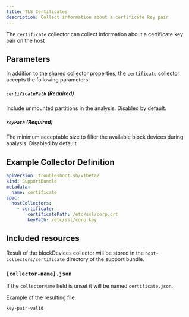 ```yaml
---
title: TLS Certificates
description: Collect information about a certificate key pair
---
```


The `certificate` collector can collect information about a certificate key pair on the host

## Parameters

In addition to the [shared collector properties](/collect/collectors/#shared-properties), the `certificate` collector accepts the following parameters:

##### `certificatePath` (Required)
Include unmounted partitions in the analysis. Disabled by default.

##### `keyPath` (Required)
The minimum acceptable size to filter the available block devices during analysis. Disabled by default

## Example Collector Definition

```yaml
apiVersion: troubleshoot.sh/v1beta2
kind: SupportBundle
metadata:
  name: certificate
spec:
  hostCollectors:
    - certificate:
        certificatePath: /etc/ssl/corp.crt
        keyPath: /etc/ssl/corp.key
```

## Included resources

Result of the blockDevices collector will be stored in the `host-collectors/certificate` directory of the support bundle.

### `[collector-name].json`

If the `collectorName` field is unset it will be named `certificate.json`.

Example of the resulting file:

```
key-pair-valid
```

